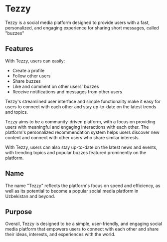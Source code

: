 # Tezzy

Tezzy is a social media platform designed to provide users with a fast, personalized, and engaging experience for sharing short messages, called "buzzes"

## Features

With Tezzy, users can easily:

- Create a profile
- Follow other users
- Share buzzes
- Like and comment on other users' buzzes
- Receive notifications and messages from other users

Tezzy's streamlined user interface and simple functionality make it easy for users to connect with each other and stay up-to-date on the latest trends and topics.

Tezzy aims to be a community-driven platform, with a focus on providing users with meaningful and engaging interactions with each other. The platform's personalized recommendation system helps users discover new content and connect with other users who share similar interests.

With Tezzy, users can also stay up-to-date on the latest news and events, with trending topics and popular buzzes featured prominently on the platform.

## Name

The name "Tezzy" reflects the platform's focus on speed and efficiency, as well as its potential to become a popular social media platform in Uzbekistan and beyond.

## Purpose

Overall, Tezzy is designed to be a simple, user-friendly, and engaging social media platform that empowers users to connect with each other and share their ideas, interests, and experiences with the world.
